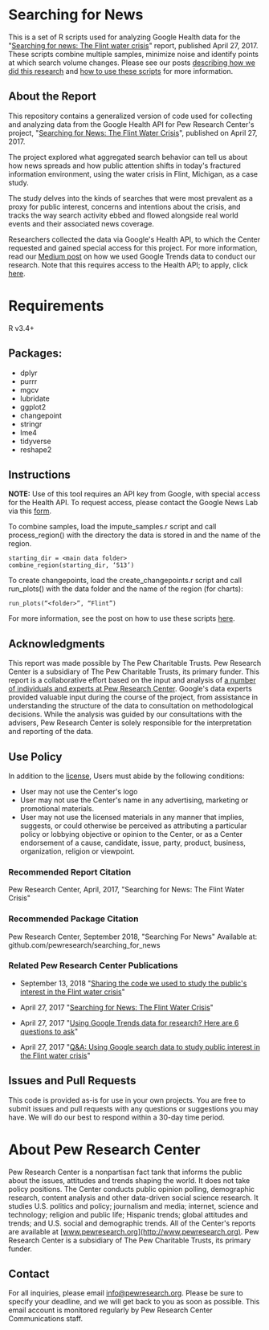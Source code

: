 # Searching for News

This is a set of R scripts used for analyzing Google Health data for the "[Searching for news: The Flint water crisis](http://www.journalism.org/essay/searching-for-news/)" report, published April 27, 2017. These scripts combine multiple samples, minimize noise and identify points at which search volume changes. Please see our posts [describing how we did this research](https://medium.com/@pewresearch/using-google-trends-data-for-research-here-are-6-questions-to-ask-a7097f5fb526) and [how to use these scripts](https://medium.com/pew-research-center-decoded/sharing-the-code-we-used-to-study-the-publics-interest-in-the-flint-water-crisis-66215382b194) for more information.

## About the Report

This repository contains a generalized version of code used for collecting and analyzing data from the Google Health API for Pew Research Center's project, "[Searching for News: The Flint Water Crisis](http://www.journalism.org/essay/searching-for-news/)", published on April 27, 2017.

The project explored what aggregated search behavior can tell us about how news spreads and how public attention shifts in today's fractured information environment, using the water crisis in Flint, Michigan, as a case study.

The study delves into the kinds of searches that were most prevalent as a proxy for public interest, concerns and intentions about the crisis, and tracks the way search activity ebbed and flowed alongside real world events and their associated news coverage.

Researchers collected the data via Google's Health API, to which the Center requested and gained special access for this project. For more information, read our [Medium post](https://medium.com/@pewresearch/using-google-trends-data-for-research-here-are-6-questions-to-ask-a7097f5fb526) on how we used Google Trends data to conduct our research. Note that this requires access to the Health API; to apply, click [here](https://docs.google.com/forms/d/e/1FAIpQLSdZbYbCeULxWAFHsMRgKQ6Q1aFvOwLauVF8kuk5W_HOTrSq2A/viewform?visit_id=1-636281495024829628-2992692443&amp;rd=1).

# Requirements
R v3.4+

## Packages:
- dplyr
- purrr
- mgcv
- lubridate
- ggplot2
- changepoint
- stringr
- lme4
- tidyverse
- reshape2

## Instructions

**NOTE:** Use of this tool requires an API key from Google, with special access for the Health API. To request access, please contact the Google News Lab via this [form](https://docs.google.com/forms/d/e/1FAIpQLSdZbYbCeULxWAFHsMRgKQ6Q1aFvOwLauVF8kuk5W_HOTrSq2A/viewform?visit_id=1-636281495024829628-2992692443&amp;rd=1).

To combine samples, load the impute_samples.r script and call process_region() with the directory the data is stored in and the name of the region.

	starting_dir = <main data folder>
	combine_region(starting_dir, ‘513’)

To create changepoints, load the create_changepoints.r script and call run_plots() with the data folder and the name of the region (for charts):

	run_plots(“<folder>”, “Flint”)

For more information, see the post on how to use these scripts [here](https://medium.com/pew-research-center-decoded/sharing-the-code-we-used-to-study-the-publics-interest-in-the-flint-water-crisis-66215382b194).

## Acknowledgments

This report was made possible by The Pew Charitable Trusts. Pew Research Center is a subsidiary of The Pew Charitable Trusts, its primary funder. This report is a collaborative effort based on the input and analysis of [a number of individuals and experts at Pew Research Center](http://www.journalism.org/2017/04/27/google-flint-acknowledgments/). Google's data experts provided valuable input during the course of the project, from assistance in understanding the structure of the data to consultation on methodological decisions. While the analysis was guided by our consultations with the advisers, Pew Research Center is solely responsible for the interpretation and reporting of the data.

## Use Policy

In addition to the [license](https://github.com/pewresearch/searching_for_news/blob/master/LICENSE), Users must abide by the following conditions:

- User may not use the Center's logo
- User may not use the Center's name in any advertising, marketing or promotional materials.
- User may not use the licensed materials in any manner that implies, suggests, or could otherwise be perceived as attributing a particular policy or lobbying objective or opinion to the Center, or as a Center endorsement of a cause, candidate, issue, party, product, business, organization, religion or viewpoint.

### Recommended Report Citation

Pew Research Center, April, 2017, "Searching for News: The Flint Water Crisis"
 
### Recommended Package Citation

Pew Research Center, September 2018, "Searching For News" Available at: github.com/pewresearch/searching_for_news

### Related Pew Research Center Publications

- September 13, 2018 "[Sharing the code we used to study the public's interest in the Flint water crisis](https://medium.com/pew-research-center-decoded/sharing-the-code-we-used-to-study-the-publics-interest-in-the-flint-water-crisis-66215382b194)"

- April 27, 2017  "[Searching for News: The Flint Water Crisis](http://www.journalism.org/essay/searching-for-news/)"

- April 27, 2017  "[Using Google Trends data for research? Here are 6 questions to ask](https://medium.com/@pewresearch/using-google-trends-data-for-research-here-are-6-questions-to-ask-a7097f5fb526)"

- April 27, 2017  "[Q&A: Using Google search data to study public interest in the Flint water crisis](http://www.pewresearch.org/fact-tank/2017/04/27/flint-water-crisis-study-qa/)"

## Issues and Pull Requests

This code is provided as-is for use in your own projects.  You are free to submit issues and pull requests with any questions or suggestions you may have. We will do our best to respond within a 30-day time period.

# About Pew Research Center

Pew Research Center is a nonpartisan fact tank that informs the public about the issues, attitudes and trends shaping the world. It does not take policy positions. The Center conducts public opinion polling, demographic research, content analysis and other data-driven social science research. It studies U.S. politics and policy; journalism and media; internet, science and technology; religion and public life; Hispanic trends; global attitudes and trends; and U.S. social and demographic trends. All of the Center's reports are available at [www.pewresearch.org](http://www.pewresearch.org). Pew Research Center is a subsidiary of The Pew Charitable Trusts, its primary funder.

## Contact

For all inquiries, please email info@pewresearch.org. Please be sure to specify your deadline, and we will get back to you as soon as possible. This email account is monitored regularly by Pew Research Center Communications staff.
